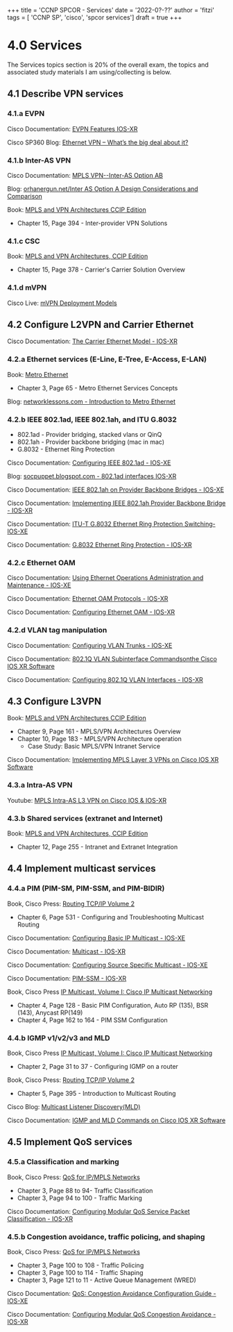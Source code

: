 +++
title = 'CCNP SPCOR - Services'
date = '2022-0?-??'
author = 'fitzi'
tags = [ 'CCNP SP', 'cisco', 'spcor services']
draft = true
+++

# 4.0 Services

The Services topics section is 20% of the overall exam, the topics and associated study materials I am 
using/collecting is below.

## 4.1 Describe VPN services 

### 4.1.a EVPN

Cisco Documentation: [EVPN Features IOS-XR](https://www.cisco.com/c/en/us/td/docs/iosxr/ncs5xx/l2vpn/63x/b-l2vpn-cg-63x-ncs5xx/b-l2vpn-cg-63x-ncs5xx_chapter_01000.html)

Cisco SP360 Blog: [Ethernet VPN – What’s the big deal about it?](https://blogs.cisco.com/sp/ethernet-vpn-whats-the-big-deal-about-it)

### 4.1.b Inter-AS VPN 

Cisco Documentation: [MPLS VPN--Inter-AS Option AB](https://www.cisco.com/c/en/us/td/docs/ios-xml/ios/mp_ias_and_csc/configuration/xe-16/mp-ias-and-csc-xe-16-book/mpls-vpn-inter-as-option-ab.html#GUID-AA94D3A0-A7B8-4A3A-AEA8-516E06BC7638)

Blog: [orhanergun.net/Inter AS Option A Design Considerations and Comparison](https://orhanergun.net/inter-as-option-a-design-considerations-and-comparison/)

Book: [MPLS and VPN Architectures CCIP Edition](https://www.ciscopress.com/store/mpls-and-vpn-architectures-ccip-edition-9781587050817)

- Chapter 15, Page 394 - Inter-provider VPN Solutions

### 4.1.c CSC

Book: [MPLS and VPN Architectures, CCIP Edition](https://www.ciscopress.com/store/mpls-and-vpn-architectures-ccip-edition-9781587050817)

- Chapter 15, Page 378 - Carrier's Carrier Solution Overview

### 4.1.d mVPN

Cisco Live: [mVPN Deployment Models](https://www.ciscolive.com/c/dam/r/ciscolive/us/docs/2019/pdf/BRKIPM-3017.pdf)

## 4.2 Configure L2VPN and Carrier Ethernet

Cisco Documentation: [The Carrier Ethernet Model - IOS-XR](https://www.cisco.com/c/en/us/td/docs/routers/asr9000/software/asr9k-r6-2/lxvpn/configuration/guide/b-l2vpn-cg-asr9000-62x/b-l2vpn-cg-asr9000-62x_chapter_010.html)

### 4.2.a Ethernet services (E-Line, E-Tree, E-Access, E-LAN) 

Book: [Metro Ethernet](https://www.ciscopress.com/store/metro-ethernet-9781587050961)

- Chapter 3, Page 65 - Metro Ethernet Services Concepts

Blog: [networklessons.com - Introduction to Metro Ethernet](https://networklessons.com/cisco/ccna-routing-switching-icnd2-200-105/introduction-to-metro-ethernet)

### 4.2.b IEEE 802.1ad, IEEE 802.1ah, and ITU G.8032

- 802.1ad - Provider bridging, stacked vlans or QinQ
- 802.1ah - Provider backbone bridging (mac in mac)
- G.8032 - Ethernet Ring Protection

Cisco Documentation: [Configuring IEEE 802.1ad - IOS-XE](https://www.cisco.com/c/en/us/td/docs/routers/asr920/configuration/guide/ce/17-1-1/b-ce-xe-17-1-asr920/m_ce_802_1ad_asr920.html)

Blog: [socpuppet.blogspot.com - 802.1ad interfaces IOS-XR](https://socpuppet.blogspot.com/2014/09/8021ad-interfaces-ios-xr.html)

Cisco Documentation: [IEEE 802.1ah on Provider Backbone Bridges - IOS-XE](https://content.cisco.com/chapter.sjs?uri=/searchable/chapter/content/en/us/td/docs/ios-xml/ios/cether/configuration/15-s/ce-15-s-book/ce-mac-evc-pbb.html.xml)

Cisco Documentation: [Implementing IEEE 802.1ah Provider Backbone Bridge - IOS-XR](https://www.cisco.com/c/en/us/td/docs/routers/asr9000/software/asr9k-r7-0/lxvpn/configuration/guide/b-l2vpn-cg-asr9000-70x/b-l2vpn-cg-asr9000-70x_chapter_0111.html)

Cisco Documentation: [ITU-T G.8032 Ethernet Ring Protection Switching- IOS-XE](https://www.cisco.com/c/en/us/td/docs/routers/ncs5xx/ncs520/configuration/guide/LAN-switch/17-1-1/b-lanswitch-17-1-1-ncs520/m_ce-g8032-ering-pro-ncs520.html)

Cisco Documentation: [G.8032 Ethernet Ring Protection - IOS-XR](https://www.cisco.com/c/en/us/td/docs/iosxr/ncs5500/vpn/65x/b-l2vpn-cg-ncs5500-65x/b-l2vpn-cg-ncs5500-65x_chapter_0111.html#concept_85B0F1F5FD0848B5BD3203D7FCDE7CBD)


### 4.2.c Ethernet OAM

Cisco Documentation: [Using Ethernet Operations Administration and Maintenance - IOS-XE](https://www.cisco.com/c/en/us/td/docs/routers/asr920/configuration/guide/ce/17-1-1/b-ce-xe-17-1-asr920/m-ce-oam-new.html)

Cisco Documentation: [Ethernet OAM Protocols - IOS-XR](https://www.cisco.com/c/en/us/td/docs/routers/asr9000/software/asr9k-r7-7/lxvpn/configuration/guide/b-l2vpn-cg-asr9000-77x/carrier-ethernet-model.html#concept_2C58001C8F514002A81D424E62D38E7C)

Cisco Documentation: [Configuring Ethernet OAM - IOS-XR](https://www.cisco.com/c/en/us/td/docs/routers/asr9000/software/asr9k-r6-2/interface/configuration/guide/b-interface-hardware-component-cg-asr9000-62x/b-interface-hardware-component-cg-asr9000-62x_chapter_0110.html)


### 4.2.d VLAN tag manipulation

Cisco Documentation: [Configuring VLAN Trunks - IOS-XE](https://www.cisco.com/c/en/us/td/docs/switches/lan/catalyst9600/software/release/16-11/configuration_guide/vlan/b_1611_vlan_9600_cg/b_1611_vlan_9600_cg_chapter_010.html)

Cisco Documentation: [802.1Q VLAN Subinterface Commandsonthe Cisco IOS XR Software](https://www.cisco.com/c/en/us/td/docs/routers/xr12000/software/xr12k_r5-1/interfaces/command/reference/b_interfaces_cr51xxr12k/b_interfaces_cr51xxr12k_chapter_01111.html)

Cisco Documentation: [Configuring 802.1Q VLAN Interfaces - IOS-XR](https://www.cisco.com/c/en/us/td/docs/routers/asr9000/software/asr9k-r6-2/interface/configuration/guide/b-interface-hardware-component-cg-asr9000-62x/b-interface-hardware-component-cg-asr9000-62x_chapter_010100.html)

## 4.3 Configure L3VPN

Book: [MPLS and VPN Architectures CCIP Edition](https://www.ciscopress.com/store/mpls-and-vpn-architectures-ccip-edition-9781587050817)

- Chapter 9, Page 161 - MPLS/VPN Architectures Overview
- Chapter 10, Page 183 - MPLS/VPN Architecture operation
  - Case Study: Basic MPLS/VPN Intranet Service

Cisco Documentation: [Implementing MPLS Layer 3 VPNs on Cisco IOS XR Software](https://www.cisco.com/c/en/us/td/docs/ios_xr_sw/iosxr_r3-7/mpls/configuration/guide/gc37v3.html)

### 4.3.a Intra-AS VPN

Youtube: [MPLS Intra-AS L3 VPN on Cisco IOS & IOS-XR](https://www.youtube.com/watch?v=VAvSyaajrKM&ab_channel=SurajSoni)

### 4.3.b Shared services (extranet and Internet)

Book: [MPLS and VPN Architectures, CCIP Edition](https://www.ciscopress.com/store/mpls-and-vpn-architectures-ccip-edition-9781587050817)

- Chapter 12, Page 255 - Intranet and Extranet Integration

## 4.4 Implement multicast services

### 4.4.a PIM (PIM-SM, PIM-SSM, and PIM-BIDIR)

Book, Cisco Press: [Routing TCP/IP Volume 2](https://www.ciscopress.com/store/routing-tcp-ip-volume-ii-ccie-professional-development-9781587054709#:~:text=Routing%20TCP%2FIP%2C%20Volume%20II%2C%20Second%20Edition%20covers%20routing,anyone%20pursuing%20this%20elite%20credential)

- Chapter 6, Page 531 - Configuring and Troubleshooting Multicast Routing

Cisco Documentation: [Configuring Basic IP Multicast - IOS-XE](https://www.cisco.com/c/en/us/td/docs/ios-xml/ios/ipmulti_pim/configuration/xe-3s/imc-pim-xe-3s-book/imc_basic_cfg.html)

Cisco Documentation: [Multicast - IOS-XR](https://xrdocs.io/multicast/tutorials/2021-03-23-introduction-to-multicast/)

Cisco Documentation: [Configuring Source Specific Multicast - IOS-XE](https://www.cisco.com/c/en/us/td/docs/ios-xml/ios/ipmulti_pim/configuration/xe-3s/asr903/imc-pim-xe-3s-asr903-book/configuring_source_specific_multicast.html)

Cisco Documentation: [PIM-SSM - IOS-XR](https://xrdocs.io/multicast/tutorials/2021-08-05-pim-ssm/)

Book, Cisco Press [IP Multicast, Volume I: Cisco IP Multicast Networking](https://www.ciscopress.com/store/ip-multicast-volume-i-cisco-ip-multicast-networking-9781587144592)

- Chapter 4, Page 128 - Basic PIM Configuration, Auto RP (135), BSR (143), Anycast RP(149)
- Chapter 4, Page 162 to 164 - PIM SSM Configuration

### 4.4.b IGMP v1/v2/v3 and MLD

Book, Cisco Press [IP Multicast, Volume I: Cisco IP Multicast Networking](https://www.ciscopress.com/store/ip-multicast-volume-i-cisco-ip-multicast-networking-9781587144592)

- Chapter 2, Page 31 to 37 - Configuring IGMP on a router

Book, Cisco Press: [Routing TCP/IP Volume 2](https://www.ciscopress.com/store/routing-tcp-ip-volume-ii-ccie-professional-development-9781587054709#:~:text=Routing%20TCP%2FIP%2C%20Volume%20II%2C%20Second%20Edition%20covers%20routing,anyone%20pursuing%20this%20elite%20credential)

- Chapter 5, Page 395 - Introduction to Multicast Routing

Cisco Blog: [Multicast Listener Discovery(MLD)](https://community.cisco.com/t5/networking-knowledge-base/multicast-listener-discovery-mld/ta-p/3112082)

Cisco Documentation: [IGMP and MLD Commands on Cisco IOS XR Software](https://www.cisco.com/en/US/docs/routers/xr12000/software/xr12k_r4.0/multicast/command/reference/mrxr12k40book_chapter1.html)

## 4.5 Implement QoS services

### 4.5.a Classification and marking

Book, Cisco Press: [QoS for IP/MPLS Networks](https://www.ciscopress.com/store/qos-for-ip-mpls-networks-9781587052330)

- Chapter 3, Page 88 to 94- Traffic Classification
- Chapter 3, Page 94 to 100 - Traffic Marking

Cisco Documentation: [Configuring Modular QoS Service Packet Classification - IOS-XR](https://www.cisco.com/c/en/us/td/docs/routers/asr9000/software/asr9k-r7-5/qos/b-qos-cg-asr9k-75x/config-mod-qos-packet-classification.html)

### 4.5.b Congestion avoidance, traffic policing, and shaping

Book, Cisco Press: [QoS for IP/MPLS Networks](https://www.ciscopress.com/store/qos-for-ip-mpls-networks-9781587052330)

- Chapter 3, Page 100 to 108 - Traffic Policing
- Chapter 3, Page 100 to 114 - Traffic Shaping
- Chapter 3, Page 121 to 11 - Active Queue Management (WRED)

Cisco Documentation: [QoS: Congestion Avoidance Configuration Guide - IOS-XE](https://www.cisco.com/c/en/us/td/docs/ios-xml/ios/qos_conavd/configuration/xe-16/qos-conavd-xe-16-book.pdf)

Cisco Documentation: [Configuring Modular QoS Congestion Avoidance - IOS-XR](https://www.cisco.com/c/en/us/td/docs/routers/asr9000/software/asr9k-r7-5/qos/b-qos-cg-asr9k-75x/config-modular-qos-congestion-avoidance.html#ID103)